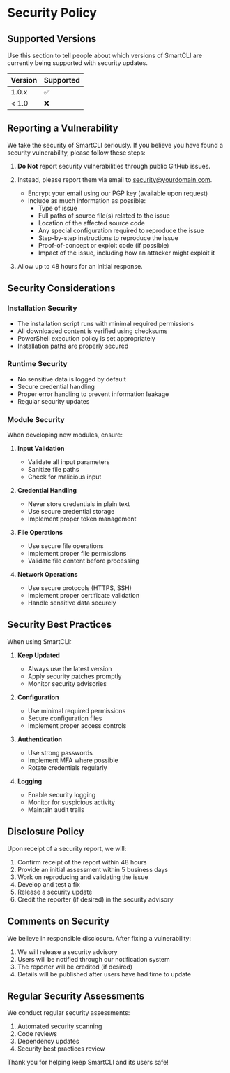 # Security Policy

## Supported Versions

Use this section to tell people about which versions of SmartCLI are currently being supported with security updates.

| Version | Supported          |
| ------- | ------------------ |
| 1.0.x   | :white_check_mark: |
| < 1.0   | :x:                |

## Reporting a Vulnerability

We take the security of SmartCLI seriously. If you believe you have found a security vulnerability, please follow these steps:

1. **Do Not** report security vulnerabilities through public GitHub issues.

2. Instead, please report them via email to [security@yourdomain.com](mailto:security@yourdomain.com).
   - Encrypt your email using our PGP key (available upon request)
   - Include as much information as possible:
     - Type of issue
     - Full paths of source file(s) related to the issue
     - Location of the affected source code
     - Any special configuration required to reproduce the issue
     - Step-by-step instructions to reproduce the issue
     - Proof-of-concept or exploit code (if possible)
     - Impact of the issue, including how an attacker might exploit it

3. Allow up to 48 hours for an initial response.

## Security Considerations

### Installation Security

- The installation script runs with minimal required permissions
- All downloaded content is verified using checksums
- PowerShell execution policy is set appropriately
- Installation paths are properly secured

### Runtime Security

- No sensitive data is logged by default
- Secure credential handling
- Proper error handling to prevent information leakage
- Regular security updates

### Module Security

When developing new modules, ensure:

1. **Input Validation**
   - Validate all input parameters
   - Sanitize file paths
   - Check for malicious input

2. **Credential Handling**
   - Never store credentials in plain text
   - Use secure credential storage
   - Implement proper token management

3. **File Operations**
   - Use secure file operations
   - Implement proper file permissions
   - Validate file content before processing

4. **Network Operations**
   - Use secure protocols (HTTPS, SSH)
   - Implement proper certificate validation
   - Handle sensitive data securely

## Security Best Practices

When using SmartCLI:

1. **Keep Updated**
   - Always use the latest version
   - Apply security patches promptly
   - Monitor security advisories

2. **Configuration**
   - Use minimal required permissions
   - Secure configuration files
   - Implement proper access controls

3. **Authentication**
   - Use strong passwords
   - Implement MFA where possible
   - Rotate credentials regularly

4. **Logging**
   - Enable security logging
   - Monitor for suspicious activity
   - Maintain audit trails

## Disclosure Policy

Upon receipt of a security report, we will:

1. Confirm receipt of the report within 48 hours
2. Provide an initial assessment within 5 business days
3. Work on reproducing and validating the issue
4. Develop and test a fix
5. Release a security update
6. Credit the reporter (if desired) in the security advisory

## Comments on Security

We believe in responsible disclosure. After fixing a vulnerability:

1. We will release a security advisory
2. Users will be notified through our notification system
3. The reporter will be credited (if desired)
4. Details will be published after users have had time to update

## Regular Security Assessments

We conduct regular security assessments:

1. Automated security scanning
2. Code reviews
3. Dependency updates
4. Security best practices review

Thank you for helping keep SmartCLI and its users safe!

